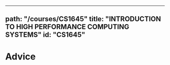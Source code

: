 
---
path: "/courses/CS1645"
title: "INTRODUCTION TO HIGH PERFORMANCE COMPUTING SYSTEMS"
id: "CS1645"
---

# Advice
